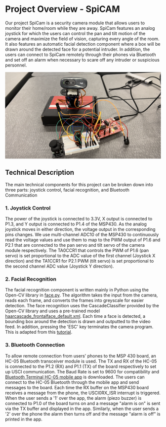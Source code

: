 # Project Overview - SpiCAM
Our project SpiCam is a security camera module that allows users to monitor their home/room while they are away.
SpiCam features an analog joystick for which the users can control the pan and tilt motion of the camera and maximize the field of vision, capturing every angle of the room.
It also features an automatic facial detection component where a box will be drawn around the detected face for a potential intruder. 
In addition, the users can connect to SpiCam remotely through their phones via Bluetooth and set off an alarm when necessary to scare off any intruder or suspicious personnel. 

![SpiCam Image](SpiCam.PNG)

## Technical Description
The main technical components for this project can be broken down into three parts: joystick control, facial recognition, and Bluetooth Communication
### 1. Joystick Control
The power of the joystick is connected to 3.3V, X output is connected to P1.3, and Y output is connected to P1.4 of the MSP430. As the analog joystick moves in either direction, 
the voltage output in the corresponding pins changes. We use multi-channel ADC10 of the MSP430 to continuously read the voltage values and use them to map to the PWM output of P1.6 and P2.1
that are connected to the pan servo and tilt servo of the camera module respectively. The TA0CCR1 that controls the PWM of P1.6 (pan servo) is set proportional to the ADC value of the first channel (Joystick X direction) and the TA1CCR1 for P2.1 PWM (tilt servo) is set proportional to the second channel ADC value (Joystick Y direction).
### 2. Facial Recognition
The facial recognition component is written mainly in Python using the Open-CV library in [face.py](face.py). The algorithm takes the input from the camera, reads each frame, and converts the frames into greyscale for easier detection. 
The face recognition uses the CascadeClassifier provided by the Open-CV library and uses a pre-trained model [haarcascade_frontalface_default.xml](haarcascade_frontalface_default.xml). Each time a face is detected,
a bounding box around the detection is drawn and outputted to the video feed. In addition, pressing the 'ESC' key terminates the camera program. This is adapted from this [tutorial](https://www.geeksforgeeks.org/face-detection-using-cascade-classifier-using-opencv-python/).
### 3. Bluetooth Connection
To allow remote connection from users' phones to the MSP 430 board, an HC-05 Bluetooth transceiver module is used. The TX and RX of the HC-05 is connected to the P1.2 (RX) and P1.1 (TX) of the board respectively to set up USCI communication. The Baud Rate is set to 9600 for compatibility and [Bluetooth Terminal HC-05 mobile app](https://play.google.com/store/apps/details?id=project.bluetoothterminal&hl=en_US&gl=US) is downloaded. The users can connect to the HC-05 Bluetooth through the mobile app and send messages to the board. Each time the RX buffer on the MSP430 board receives a message from the phone, the USCI0RX_ISR interrupt is triggered. When the user sends a '1' over the app, the alarm (piezo buzzer) is connected to P1.0 of the board turns on and a message "alarm is on" is sent via the TX buffer and displayed in the app. Similarly, when the user sends a '2' over the phone the alarm then turns off and the message "alarm is off" is printed in the app. 
